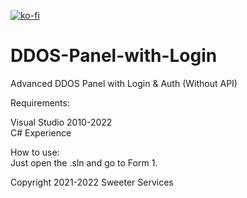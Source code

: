 [![ko-fi](https://ko-fi.com/img/githubbutton_sm.svg)](https://ko-fi.com/P5P4BYANU)
# DDOS-Panel-with-Login
Advanced DDOS Panel with Login &amp; Auth (Without API)

Requirements:

Visual Studio 2010-2022           
C# Experience

How to use:         
Just open the .sln and go to Form 1.



Copyright 2021-2022 Sweeter Services
